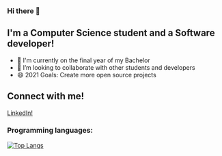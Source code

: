 ### Hi there 👋

## I'm a Computer Science student and a Software developer!
- 🔭 I'm currently on the final year of my Bachelor
- 👯 I’m looking to collaborate with other students and developers
- 😄 2021 Goals: Create more open source projects


## Connect with me!
[LinkedIn!](https://www.linkedin.com/in/amaduswaray/)


### Programming languages:
[![Top Langs](https://github-readme-stats.vercel.app/api/top-langs/?username=amaduswaray)](https://github.com/anuraghazra/github-readme-stats)
